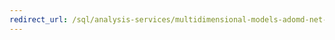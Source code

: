 ```yaml
---
redirect_url: /sql/analysis-services/multidimensional-models-adomd-net-server/adomd-net-server-functionality
---
```

